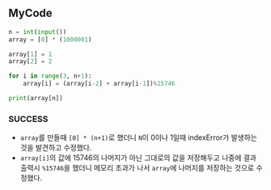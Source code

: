 ## MyCode
```python
n = int(input())
array = [0] * (1000001)

array[1] = 1
array[2] = 2

for i in range(3, n+1):
    array[i] = (array[i-2] + array[i-1])%15746

print(array[n])
```

### SUCCESS
- `array`를 만들때 `[0] * (n+1)`로 했더니 `N`이 0이나 1일때 indexError가 발생하는 것을 발견하고 수정했다. <br>
- `array[i]`의 값에 15746의 나머지가 아닌 그대로의 값을 저장해두고 나중에 결과 출력시 `%15746`을 했더니 메모리 초과가 나서 `array`에 나머지를 저장하는 것으로 수정했다.

